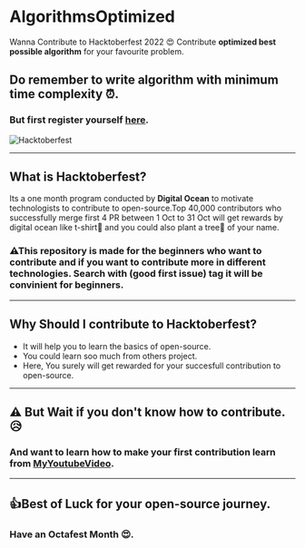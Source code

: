 # AlgorithmsOptimized

Wanna Contribute to Hacktoberfest 2022 😍 Contribute **optimized best possible algorithm** for your favourite problem.
## Do remember to write algorithm with minimum **time complexity** ⏰.
### But first register yourself [here](https://hacktoberfest.com/).
![Hacktoberfest](https://miro.medium.com/max/1500/1*yAksQ_5X64hgKow8Nn3MeA.png)

-----------
## What is Hacktoberfest?
Its a one month program conducted by **Digital Ocean** to motivate technologists to contribute to open-source.Top 40,000 contributors who successfully merge first 4 PR between 1 Oct to 31 Oct will get rewards by digital ocean like t-shirt🥼 and you could also plant a tree🎄 of your name.

### ⚠This repository is made for the beginners who want to contribute and if you want to contribute more in different technologies. Search with (**good first issue**) tag it will be convinient for beginners.
-----------
## Why Should I contribute to Hacktoberfest?
- It will help you to learn the basics of open-source.
- You could learn soo much from others project.
- Here, You surely will get rewarded for your succesfull contribution to open-source.
-----------
## ⚠ But Wait if you don't know how to contribute.😥
### And want to learn how to make your first contribution learn from [MyYoutubeVideo](https://youtu.be/ogJFBUJ8z6c).
-----------
## 👍Best of Luck for your **open-source journey**.
### Have an Octafest Month 😍.
